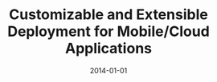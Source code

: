 ---
title: "Customizable and Extensible Deployment for Mobile/Cloud Applications"
collection: publications
permalink: /publication/2014-01-01-zhang14-osdi
date: 2014-01-01
authors: 'Irene Zhang, Adriana Szekeres, Dana Van Aken, Isaac Ackerman, Steven D. Gribble, Arvind Krishnamurthy, Henry M. Levy'
venue: 'Proceedings of the USENIX Symposium on Operating Systems Design and Implementation (OSDI)'
paperurl: 'http://danavanaken.com/files/zhang14-osdi.pdf'
citation: 'Irene Zhang, Adriana Szekeres, Dana Van Aken, Isaac Ackerman, Steven D. Gribble, Arvind Krishnamurthy, Henry M. Levy. <i>Proceedings of the USENIX Symposium on Operating Systems Design and Implementation (OSDI)</i>, 2014.'
---